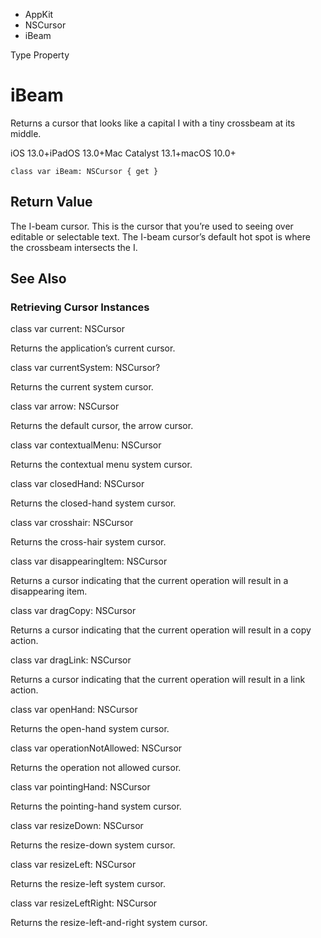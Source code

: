 

- AppKit
- NSCursor
-  iBeam 

Type Property

# iBeam

Returns a cursor that looks like a capital I with a tiny crossbeam at its middle.

iOS 13.0+iPadOS 13.0+Mac Catalyst 13.1+macOS 10.0+

``` source
class var iBeam: NSCursor { get }
```

## Return Value

The I-beam cursor. This is the cursor that you’re used to seeing over editable or selectable text. The I-beam cursor’s default hot spot is where the crossbeam intersects the I.

## See Also

### Retrieving Cursor Instances

class var current: NSCursor

Returns the application’s current cursor.

class var currentSystem: NSCursor?

Returns the current system cursor.

class var arrow: NSCursor

Returns the default cursor, the arrow cursor.

class var contextualMenu: NSCursor

Returns the contextual menu system cursor.

class var closedHand: NSCursor

Returns the closed-hand system cursor.

class var crosshair: NSCursor

Returns the cross-hair system cursor.

class var disappearingItem: NSCursor

Returns a cursor indicating that the current operation will result in a disappearing item.

class var dragCopy: NSCursor

Returns a cursor indicating that the current operation will result in a copy action.

class var dragLink: NSCursor

Returns a cursor indicating that the current operation will result in a link action.

class var openHand: NSCursor

Returns the open-hand system cursor.

class var operationNotAllowed: NSCursor

Returns the operation not allowed cursor.

class var pointingHand: NSCursor

Returns the pointing-hand system cursor.

class var resizeDown: NSCursor

Returns the resize-down system cursor.

class var resizeLeft: NSCursor

Returns the resize-left system cursor.

class var resizeLeftRight: NSCursor

Returns the resize-left-and-right system cursor.


